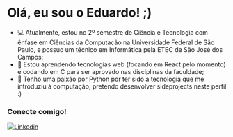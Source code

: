 <h1 class="center"> Olá, eu sou o Eduardo! ;) </h1> 

- 💻 Atualmente, estou no 2º semestre de Ciência e Tecnologia com ênfase em Ciências da Computação na Universidade Federal de São Paulo, e possuo um técnico em Informática pela ETEC de São José dos Campos;
- 🌱 Estou aprendendo tecnologias web (focando em React pelo momento) e codando em C para ser aprovado nas disciplinas da faculdade;
- 🐍 Tenho uma paixão por Python por ter sido a tecnologia que me introduziu à computação; pretendo desenvolver sideprojects neste perfil :) 

### Conecte comigo!
[![Linkedin](https://img.shields.io/badge/-CONNECT-blue?style=for-the-badge&logo=Linkedin&link=https://www.linkedin.com/in/eduardopgoes/)](https://www.linkedin.com/in/eduardopgoes)
